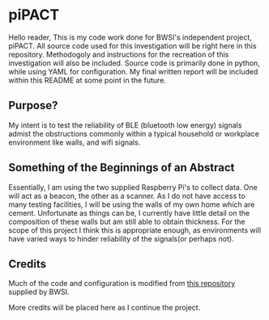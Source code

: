 # piPACT

Hello reader,
This is my code work done for BWSI's independent project, piPACT. All source code used for this investigation will be right here in this repository. Methodogoly and instructions for the recreation of this investigation will also be included. Source code is primarily done in python, while using YAML for configuration.
My final written report will be included within this README at some point in the future.

Purpose?
---
My intent is to test the reliability of BLE (bluetooth low energy) signals admist the obstructions commonly within a typical household or workplace environment like walls, and wifi signals.

Something of the Beginnings of an Abstract
---
Essentially, I am using the two supplied Raspberry Pi's to collect data. One will act as a beacon, the other as a scanner. As I do not have access to many testing facilities, I will be using the walls of my own home which are cement. Unfortunate as things can be, I currently have little detail on the composition of these walls but am still able to obtain thickness. For the scope of this project I think this is appropriate enough, as environments will have varied ways to hinder reliability of the signals(or perhaps not).

Credits
---
Much of the code and configuration is modified from [this repository](https://github.com/BWSI-piPACT/reference_code) supplied by BWSI.

More credits will be placed here as I continue the project.